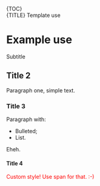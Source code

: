 {TOC}  
{TITLE} Template use

# Example use
<span class="ut">Subtitle</span>

## Title 2

Paragraph one, simple text.

### Title 3

Paragraph with:

- Bulleted;
- List.

Eheh.

#### Title 4

<span style="color: red">Custom style! Use span for that. :-)</span>
